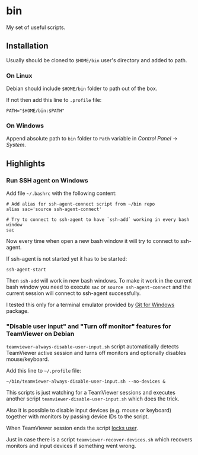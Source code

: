# bin

My set of useful scripts.

## Installation

Usually should be cloned to `$HOME/bin` user's directory and added to path.

### On Linux

Debian should include `$HOME/bin` folder to path out of the box.

If not then add this line to `.profile` file:

```
PATH="$HOME/bin:$PATH"
```

### On Windows

Append absolute path to `bin` folder to `Path` variable in _Control Panel_ → _System_.

## Highlights

### Run SSH agent on Windows

Add file `~/.bashrc` with the following content:

```
# Add alias for ssh-agent-connect script from ~/bin repo
alias sac='source ssh-agent-connect'

# Try to connect to ssh-agent to have `ssh-add` working in every bash window
sac
```

Now every time when open a new bash window it will try to connect to ssh-agent.

If ssh-agent is not started yet it has to be started:

```
ssh-agent-start
```

Then `ssh-add` will work in new bash windows. To make it work in the current bash window you need to execute `sac` or `source ssh-agent-connect` and the current session will connect to ssh-agent successfully.

I tested this only for a terminal emulator provided by [Git for Windows](https://git-scm.com/) package.

### "Disable user input" and "Turn off monitor" features for TeamViewer on Debian

`teamviewer-always-disable-user-input.sh` script automatically detects TeamViewer active session and turns off monitors and optionally disables mouse/keyboard.

Add this line to `~/.profile` file:

```
~/bin/teamviewer-always-disable-user-input.sh --no-devices &
```

This scripts is just watching for a TeamViewer sessions and executes another script `teamviewer-disable-user-input.sh` which does the trick.

Also it is possible to disable input devices (e.g. mouse or keyboard) together with monitors by passing device IDs to the script.

When TeamViewer session ends the script [locks user](https://www.jwz.org/xscreensaver/man1.html).

Just in case there is a script `teamviewer-recover-devices.sh` which recovers monitors and input devices if something went wrong.
